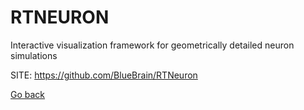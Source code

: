 # RTNEURON
 
 Interactive visualization framework for geometrically
 detailed neuron simulations
 
 SITE: https://github.com/BlueBrain/RTNeuron

 [Go back](https://portable-linux-apps.github.io/apps.html)
